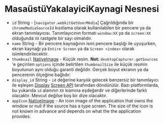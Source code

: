 # MasaüstüYakalayiciKaynagi Nesnesi

* `id` String - [`navigator.webkitGetUserMedia`] Çağrıldığında bir `chromeMediaSourceId` kısıtlama olarak kullanılabilen bir pencere ya da ekran tanımlayıcısı. Tanımlayıcının formatı `window:XX` ya da `screen:XX` olduğunda `XX` rastgele bir sayı olmalıdır. 
* `name` String - Bir pencere kaynağının ismi pencere başlığı ile uyuşurken, ekran kaynağı ya `Entire Screen` ya da `Screen <index>` olarak isimlendirilecektir.
* `thumbnail` [NativeImage](../native-image.md) - Küçük resim. **Not:** `desktopCapturer.getSources` 'e geçirilen `options` içinde belirtilen `thumbnailSize` ile küçük resmin boyutunun aynı olduğu garanti değildir. Gerçek boyut ekranın ya da pencerenin ölçeğine bağlıdır.
* `display_id` String - `id` değerine karşılık gelecek benzersiz bir tanımlayıcı ile eşleşen [Display](display.md) [Screen API](../screen.md) tarafından döndürülür. Bazı platformlarda, bu yukarıda `id` alanının `XX` kısmına eşdeğerdir ve diğerlerinde farklı olacaktır. Mevcut değilse boş bir dize olacaktır.
* `appIcon` [NativeImage](../native-image.md) - An icon image of the application that owns the window or null if the source has a type screen. The size of the icon is not known in advance and depends on what the the application provides.
